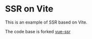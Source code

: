 # SSR on Vite

This is an example of SSR based on Vite.

The code base is forked [vue-ssr](https://github.com/vitejs/vite/tree/main/packages/playground/ssr-vue)
